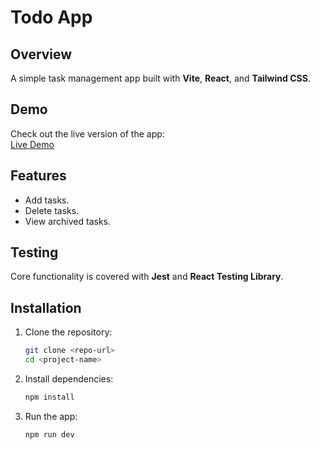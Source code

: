 # Todo App

## Overview

A simple task management app built with **Vite**, **React**, and **Tailwind CSS**.

## Demo

Check out the live version of the app:  
[Live Demo](https://arqu33n.github.io/todo-app/)

## Features

- Add tasks.
- Delete tasks.
- View archived tasks.

## Testing

Core functionality is covered with **Jest** and **React Testing Library**.

## Installation

1. Clone the repository:

   ```bash
   git clone <repo-url>
   cd <project-name>
   ```

2. Install dependencies:

   ```bash
   npm install
   ```

3. Run the app:

   ```bash
   npm run dev
   ```
